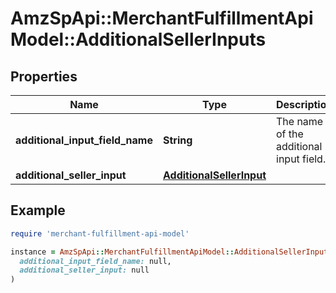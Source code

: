 # AmzSpApi::MerchantFulfillmentApiModel::AdditionalSellerInputs

## Properties

| Name | Type | Description | Notes |
| ---- | ---- | ----------- | ----- |
| **additional_input_field_name** | **String** | The name of the additional input field. |  |
| **additional_seller_input** | [**AdditionalSellerInput**](AdditionalSellerInput.md) |  |  |

## Example

```ruby
require 'merchant-fulfillment-api-model'

instance = AmzSpApi::MerchantFulfillmentApiModel::AdditionalSellerInputs.new(
  additional_input_field_name: null,
  additional_seller_input: null
)
```

